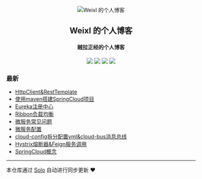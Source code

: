 <p align="center"><img alt="Weixl 的个人博客" src="https://java-platform.oss-cn-shanghai.aliyuncs.com/userimg/QQ%E5%9B%BE%E7%89%8720191211194303.gif"></p><h2 align="center">
Weixl 的个人博客
</h2>

<h4 align="center">贼拉正经的个人博客</h4>
<p align="center"><a title="Weixl 的个人博客" target="_blank" href="https://github.com/kedaya-github/solo-blog"><img src="https://img.shields.io/github/last-commit/kedaya-github/solo-blog.svg?style=flat-square&color=FF9900"></a>
<a title="GitHub repo size in bytes" target="_blank" href="https://github.com/kedaya-github/solo-blog"><img src="https://img.shields.io/github/repo-size/kedaya-github/solo-blog.svg?style=flat-square"></a>
<a title="Solo Version" target="_blank" href="https://github.com/88250/solo/releases"><img src="https://img.shields.io/badge/solo-4.1.0-f1e05a.svg?style=flat-square&color=blueviolet"></a>
<a title="Hits" target="_blank" href="https://github.com/88250/hits"><img src="https://hits.b3log.org/kedaya-github/solo-blog.svg"></a></p>

### 最新

* [HttpClient&RestTemplate](http://www.loveless.top/articles/2020/06/23/1592880901374.html)
* [使用maven搭建SpringCloud项目](http://www.loveless.top/articles/2020/06/23/1592880900731.html)
* [Eureka注册中心](http://www.loveless.top/articles/2020/06/23/1592880900060.html)
* [Ribbon负载均衡](http://www.loveless.top/articles/2020/06/23/1592880899325.html)
* [微服务常见问题](http://www.loveless.top/articles/2020/06/23/1592880898561.html)
* [微服务配置](http://www.loveless.top/articles/2020/06/23/1592880897897.html)
* [cloud-config拆分配置yml&cloud-bus消息总线](http://www.loveless.top/articles/2020/06/23/1592880897001.html)
* [Hystrix熔断器&Feign服务调用](http://www.loveless.top/articles/2020/06/23/1592880896358.html)
* [SpringCloud概念](http://www.loveless.top/articles/2020/06/23/1592880895527.html)



---

本仓库通过 [Solo](https://github.com/88250/solo) 自动进行同步更新 ❤️ 